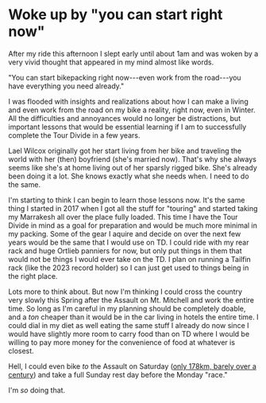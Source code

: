# Woke up by "you can start right now"

After my ride this afternoon I slept early until about 1am and was woken by a very vivid thought that appeared in my mind almost like words.

"You can start bikepacking right now---even work from the road---you have everything you need already."

I was flooded with insights and realizations about how I can make a living and even work from the road on my bike a reality, right now, even in Winter. All the difficulties and annoyances would no longer be distractions, but important lessons that would be essential learning if I am to successfully complete the Tour Divide in a few years.

Lael Wilcox originally got her start living from her bike and traveling the world with her (then) boyfriend (she's married now). That's why she always seems like she's at home living out of her sparsly rigged bike. She's already been doing it a lot. She knows exactly what she needs when. I need to do the same.

I'm starting to think I can begin to learn those lessons now. It's the same thing I started in 2017 when I got all the stuff for "touring" and started taking my Marrakesh all over the place fully loaded.  This time I have the Tour Divide in mind as a goal for preparation and would be much more minimal in my packing. Some of the gear I aquire and decide on over the next few years would be the same that I would use on TD. I could ride with my rear rack and huge Ortlieb panniers for now, but only put things in them that would not be things I would ever take on the TD. I plan on running a Tailfin rack (like the 2023 record holder) so I can just get used to things being in the right place.

Lots more to think about. But now I'm thinking I could cross the country very slowly this Spring after the Assault on Mt. Mitchell and work the entire time. So long as I'm careful in my planning should be completely doable, and a *ton* cheaper than it would be in the car living in hotels the entire time. I could dial in my diet as well eating the same stuff I already do now since I would have slightly more room to carry food than on TD where I would be willing to pay more money for the convenience of food at whatever is closest.

Hell, I could even bike *to* the Assault on Saturday ([only 178km, barely over a century](https://www.strava.com/routes/3159762846388286816)) and take a full Sunday rest day before the Monday "race."

I'm *so* doing that.
